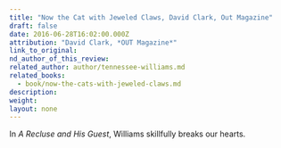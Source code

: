 ```yaml
---
title: "Now the Cat with Jeweled Claws, David Clark, Out Magazine"
draft: false
date: 2016-06-28T16:02:00.000Z
attribution: "David Clark, *OUT Magazine*"
link_to_original:
nd_author_of_this_review:
related_author: author/tennessee-williams.md
related_books:
  - book/now-the-cats-with-jeweled-claws.md
description:
weight:
layout: none
---
```

In *A Recluse and His Guest*, Williams skillfully breaks our hearts.

